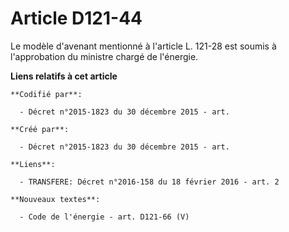 # Article D121-44

Le modèle d'avenant mentionné à l'article L. 121-28 est soumis à l'approbation du ministre chargé de l'énergie.

**Liens relatifs à cet article**

	**Codifié par**:

	  - Décret n°2015-1823 du 30 décembre 2015 - art.

	**Créé par**:

	  - Décret n°2015-1823 du 30 décembre 2015 - art.

	**Liens**:

	  - TRANSFERE: Décret n°2016-158 du 18 février 2016 - art. 2

	**Nouveaux textes**:

	  - Code de l'énergie - art. D121-66 (V)
